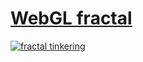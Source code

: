 # [WebGL fractal](https://zeukkari.github.io/stackgl-experiment/)


[![fractal tinkering](http://img.youtube.com/vi/9fWoQNzQnXg/0.jpg)](http://www.youtube.com/watch?v=9fWoQNzQnXg)
